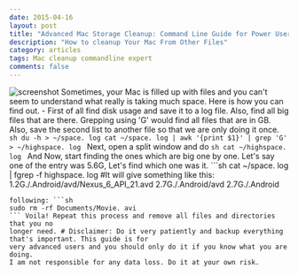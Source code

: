 ```yaml
---
date: 2015-04-16
layout: post
title: "Advanced Mac Storage Cleanup: Command Line Guide for Power Users"
description: "How to cleanup Your Mac From Other Files"
category: articles
tags: Mac cleanup commandline expert
comments: false
---
```


![screenshot](https://cldup.com/-iOX0p9Ob8-3000x3000.png) Sometimes, your Mac is filled up with files and you can't seem to
understand what really is taking much space. Here is how you can find out. - First of all find disk usage and save it to a log file. Also, find all
big files that are there. Grepping using 'G' would find all files that are in
GB. Also, save the second list to another file so that we are only doing it once. ```sh
du -h > ~/space. log
cat ~/space. log | awk '{print $1}' | grep 'G' > ~/highspace. log
``` Next, open a split window and do ```sh
cat ~/highspace. log
``` And Now, start finding the ones which are big one by one. Let's say one of the entry was 5.6G, Let's find which one was it. ```sh cat ~/space. log | fgrep -f highspace. log #It will give something like this: 1.2G./.Android/avd/Nexus_6_API_21.avd
2.7G./.Android/avd
2.7G./.Android
``` Now, if you feel the file is not needed and you want to delete it. Do the
following: ```sh
sudo rm -rf Documents/Movie. avi
``` Voila! Repeat this process and remove all files and directories that you no
longer need. # Disclaimer: Do it very patiently and backup everything that's important. This guide is for
very advanced users and you should only do it if you know what you are doing.
I am not responsible for any data loss. Do it at your own risk.

